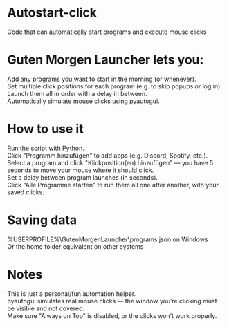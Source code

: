 # Autostart-click
Code that can automatically start programs and execute mouse clicks

# Guten Morgen Launcher lets you:
Add any programs you want to start in the morning (or whenever).  
Set multiple click positions for each program (e.g. to skip popups or log in).  
Launch them all in order with a delay in between.  
Automatically simulate mouse clicks using pyautogui.  

# How to use it
Run the script with Python.  
Click "Programm hinzufügen" to add apps (e.g. Discord, Spotify, etc.).  
Select a program and click "Klickposition(en) hinzufügen" — you have 5 seconds to move your mouse where it should click.  
Set a delay between program launches (in seconds).  
Click "Alle Programme starten" to run them all one after another, with your saved clicks.  

# Saving data
%USERPROFILE%\GutenMorgenLauncher\programs.json on Windows  
Or the home folder equivalent on other systems  

# Notes
This is just a personal/fun automation helper.  
pyautogui simulates real mouse clicks — the window you’re clicking must be visible and not covered.  
Make sure "Always on Top" is disabled, or the clicks won't work properly.  
